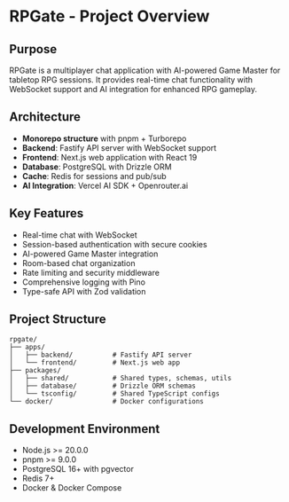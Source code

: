 # RPGate - Project Overview

## Purpose
RPGate is a multiplayer chat application with AI-powered Game Master for tabletop RPG sessions. It provides real-time chat functionality with WebSocket support and AI integration for enhanced RPG gameplay.

## Architecture
- **Monorepo structure** with pnpm + Turborepo
- **Backend**: Fastify API server with WebSocket support
- **Frontend**: Next.js web application with React 19
- **Database**: PostgreSQL with Drizzle ORM
- **Cache**: Redis for sessions and pub/sub
- **AI Integration**: Vercel AI SDK + Openrouter.ai

## Key Features
- Real-time chat with WebSocket
- Session-based authentication with secure cookies
- AI-powered Game Master integration
- Room-based chat organization
- Rate limiting and security middleware
- Comprehensive logging with Pino
- Type-safe API with Zod validation

## Project Structure
```
rpgate/
├── apps/
│   ├── backend/          # Fastify API server
│   └── frontend/         # Next.js web app
├── packages/
│   ├── shared/           # Shared types, schemas, utils
│   ├── database/         # Drizzle ORM schemas
│   └── tsconfig/         # Shared TypeScript configs
└── docker/               # Docker configurations
```

## Development Environment
- Node.js >= 20.0.0
- pnpm >= 9.0.0
- PostgreSQL 16+ with pgvector
- Redis 7+
- Docker & Docker Compose